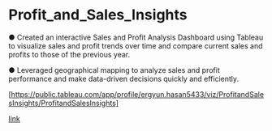 # Profit_and_Sales_Insights

● Created an interactive Sales and Profit Analysis Dashboard using Tableau to visualize sales and profit trends over time and compare current sales and profits to those of the previous year.

● Leveraged geographical mapping to analyze sales and profit performance and make data-driven decisions quickly and efficiently.

[https://public.tableau.com/app/profile/ergyun.hasan5433/viz/ProfitandSalesInsights/ProfitandSalesInsights]

[link](https://public.tableau.com/app/profile/ergyun.hasan5433/viz/ProfitandSalesInsights/ProfitandSalesInsights)
